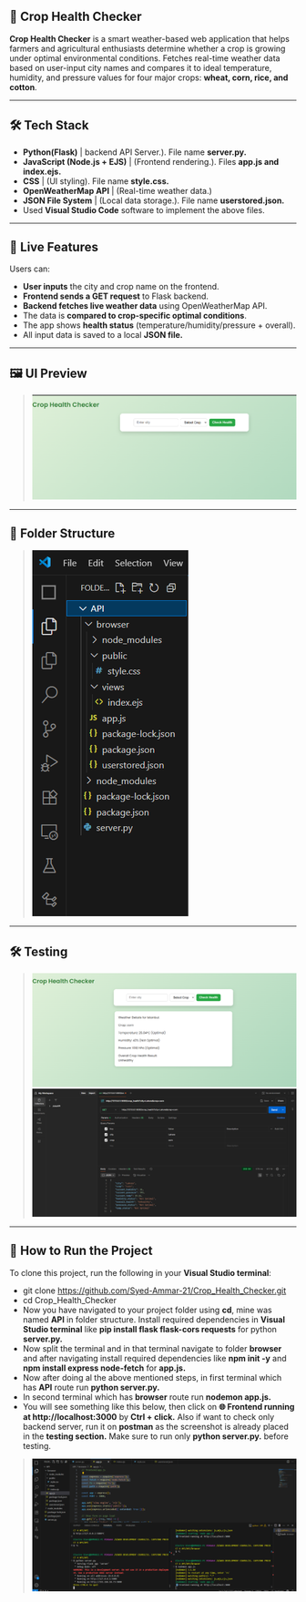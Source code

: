 ## 🌾 Crop Health Checker

**Crop Health Checker** is a smart weather-based web application that helps farmers and agricultural enthusiasts determine whether a crop is growing under optimal environmental conditions. 
Fetches real-time weather data based on user-input city names and compares it to ideal temperature, humidity, and pressure values for four major crops: **wheat, corn, rice, and cotton**.

---

## 🛠️ Tech Stack

- **Python(Flask)** | backend API Server.). File name **server.py.**
- **JavaScript (Node.js + EJS)** | (Frontend rendering.). Files **app.js and index.ejs.**
- **CSS** | (UI styling). File name **style.css.**
- **OpenWeatherMap API** | (Real-time weather data.)
- **JSON File System** | (Local data storage.). File name **userstored.json.**
- Used **Visual Studio Code** software to implement the above files.

---

## 🚀 Live Features

Users can:
- **User inputs** the city and crop name on the frontend.
- **Frontend sends a GET request** to Flask backend.
- **Backend fetches live weather data** using OpenWeatherMap API.
- The data is **compared to crop-specific optimal conditions**.
- The app shows **health status** (temperature/humidity/pressure + overall).
- All input data is saved to a local **JSON file.**

---

## 🖼️ UI Preview
> ![Crop Health Checker Screenshot](Frontview.png)

---

## 📂 Folder Structure
> ![Structure](FilesStructure.png)

---

## 🛠️ Testing
> ![Frontend](frontendtesting.png)
> ![Backend](backendtesting.png)

---

## 🚀 How to Run the Project

To clone this project, run the following in your **Visual Studio terminal**:
- git clone https://github.com/Syed-Ammar-21/Crop_Health_Checker.git
- cd Crop_Health_Checker
- Now you have navigated to your project folder using **cd**, mine was named **API** in folder structure. Install required dependencies in **Visual Studio
  terminal** like **pip install flask flask-cors requests** for python **server.py.**
- Now split the terminal and in that terminal navigate to folder **browser** and after navigating install required dependencies like **npm init -y** and
  **npm install express node-fetch** for **app.js.** 
- Now after doing al the above mentioned steps, in first terminal which has **API** route run **python server.py.**
- In second terminal which has **browser** route run **nodemon app.js.**
- You will see something like this below, then click on **🌐 Frontend running at http://localhost:3000** by **Ctrl + click.** Also if want to check only backend
  server, run it on **postman** as the screenshot is already placed in the **testing section.** Make sure to run only **python server.py.** before testing.
> ![Code](Code.png)
